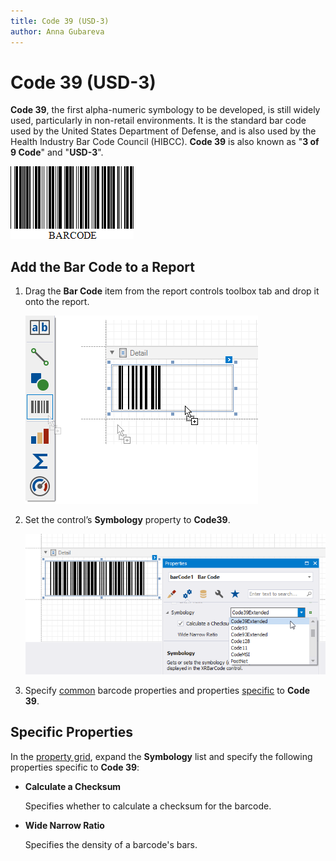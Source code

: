 ```yaml
---
title: Code 39 (USD-3)
author: Anna Gubareva
---
```

# Code 39 (USD-3)

**Code 39**, the first alpha-numeric symbology to be developed, is still widely used, particularly in non-retail environments. It is the standard bar code used by the United States Department of Defense, and is also used by the Health Industry Bar Code Council (HIBCC). **Code 39** is also known as "**3 of 9 Code**" and "**USD-3**".

![](../../../../../images/eurd-win-bar-code-code-39.png)

## Add the Bar Code to a Report

1. Drag the **Bar Code** item from the report controls toolbox tab and drop it onto the report. 

    ![](../../../../../images/drag-and-drop-barcode.png)

2. Set the control’s **Symbology** property to **Code39**. 

    ![](../../../../../images/code-39-extended-in-designer.png)

3. Specify [common](add-bar-codes-to-a-report.md) barcode properties and properties [specific](#specific-properties) to **Code 39**.

## Specific Properties

In the [property grid](../../report-designer-tools/ui-panels/property-grid-tabbed-view.md), expand the **Symbology** list and specify the following properties specific to **Code 39**:

* **Calculate a Checksum**

    Specifies whether to calculate a checksum for the barcode.

* **Wide Narrow Ratio**

    Specifies the density of a barcode's bars.